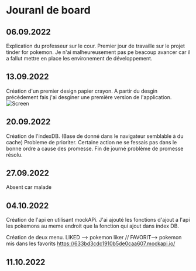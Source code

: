 # Jouranl de board

## 06.09.2022
Explication du professeur sur le cour.
Premier jour de travaille sur le projet tinder for pokemon. 
Je n'ai malheureusement pas pe beacoup avancer car il a fallut mettre en place les environement de développement.


## 13.09.2022
Création d'un premier design papier crayon.
A partir du desgin précèdement fais j'ai desginer une première version de l'application.
![Screen](img/screenSite.PNG)
## 20.09.2022
Création de l'indexDB. (Base de donné dans le navigateur semblable à du cache)
Probleme de prioriter. Certaine action ne se fessais pas dans le bonne ordre a cause des promesse.
Fin de journé problème de promesse résolu.
## 27.09.2022
Absent car malade
## 04.10.2022
Création de l'api en utilisant mockAPi.
J'ai ajouté les fonctions d'ajout a l'api les pokemons au meme endroit que la fonction qui ajout dans index DB.

Création de deux menu. LIKED --> pokemon liker // FAVORIT--> pokemon mis dans les favorits
https://633bd3cdc1910b5de0caa607.mockapi.io/
## 11.10.2022
